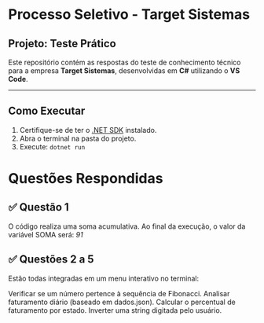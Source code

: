 # Processo Seletivo - Target Sistemas

## Projeto: Teste Prático

Este repositório contém as respostas do teste de conhecimento técnico para a empresa **Target Sistemas**, desenvolvidas em **C#** utilizando o **VS Code**.

---

## Como Executar

1. Certifique-se de ter o [.NET SDK](https://dotnet.microsoft.com/en-us/download) instalado.
2. Abra o terminal na pasta do projeto.
3. Execute: `dotnet run`

# Questões Respondidas
## ✅ Questão 1
O código realiza uma soma acumulativa. Ao final da execução, o valor da variável SOMA será: *91*

## ✅ Questões 2 a 5
Estão todas integradas em um menu interativo no terminal:

Verificar se um número pertence à sequência de Fibonacci.
Analisar faturamento diário (baseado em dados.json).
Calcular o percentual de faturamento por estado.
Inverter uma string digitada pelo usuário.
